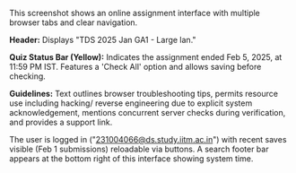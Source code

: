 This screenshot shows an online assignment interface with multiple browser tabs and clear navigation.

**Header:** Displays "TDS 2025 Jan GA1 - Large lan."

**Quiz Status Bar (Yellow):** Indicates the assignment ended Feb 5, 2025, at 11:59 PM IST. Features a 'Check All' option and allows saving before checking.

**Guidelines:** Text outlines browser troubleshooting tips, permits resource use including hacking/ reverse engineering due to explicit system acknowledgement, mentions concurrent server checks during verification, and provides a support link.

The user is logged in ("231004066@ds.study.iitm.ac.in") with recent saves visible (Feb 1 submissions) reloadable via buttons. A search footer bar appears at the bottom right of this interface showing system time.